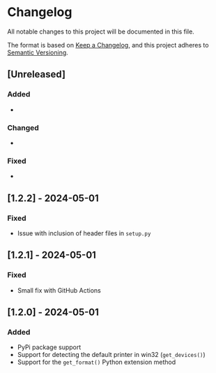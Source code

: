 # Changelog

All notable changes to this project will be documented in this file.

The format is based on [Keep a Changelog](https://keepachangelog.com/en/1.0.0/),
and this project adheres to [Semantic Versioning](https://semver.org/spec/v2.0.0.html).

## [Unreleased]

### Added

*

### Changed

*

### Fixed

*

## [1.2.2] - 2024-05-01

### Fixed

* Issue with inclusion of header files in `setup.py`

## [1.2.1] - 2024-05-01

### Fixed

* Small fix with GitHub Actions

## [1.2.0] - 2024-05-01

### Added

* PyPi package support
* Support for detecting the default printer in win32 (`get_devices()`)
* Support for the `get_format()` Python extension method
